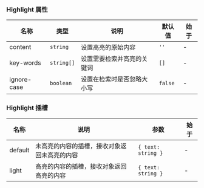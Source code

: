### Highlight 属性

| 名称        | 类型    | 说明                       | 默认值 | 始于 |
| ----------- | ------- | -------------------------- | ------ | --- |
| content     | `string`  | 设置高亮的原始内容         | `''`     | - |
| key-words   | `string[]`   | 设置需要检索并高亮的关键词 | `[]`     | - |
| ignore-case | `boolean` | 设置在检索时是否忽略大小写 | `false`  | - |

### Highlight 插槽

| 名称    | 说明                                                         | 参数  | 始于 |
| ------- | ------------------------------------------------------------ | --- | --- |
| default | 未高亮的内容的插槽，接收对象返回未高亮的内容 | `{ text: string }` | - |
| light   | 高亮的内容的插槽，接收对象返回高亮的内容     | `{ text: string }` | - |
